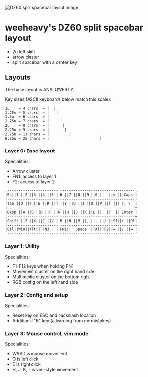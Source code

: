 ![DZ60 split spacebar layout image](https://i.imgur.com/EFF7pBN.png)

# weeheavy's DZ60 split spacebar layout

* 2u left shift
* arrow cluster
* split spacebar with a center key

## Layouts

The base layout is ANSI QWERTY.

Key sizes (ASCII keyboards below match this scale):

    1u    = 4 chars  = |  |
    1.25u = 5 chars  = |   |
    1.5u  = 6 chars  = |    |
    1.75u = 7 chars  = |     |
    2u    = 8 chars  = |      |
    2.25u = 9 chars  = |       |
    2.75u = 11 chars = |         |
    6.25u = 25 chars = |                       |

### Layer 0: Base layout

Specialities:

* Arrow cluster
* FN1: access to layer 1
* F2: access to layer 2

```
,----------------------------------------------------------.
|Es||1 ||2 ||3 ||4 ||5 ||6 ||7 ||8 ||9 ||0 ||- ||= || Caps |
|----------------------------------------------------------+
|Tab ||Q ||W ||E ||R ||T ||Y ||U ||I ||O ||P ||[ ||] || \  |
|----------------------------------------------------------+
|Bksp ||A ||S ||D ||F ||G ||H ||J ||K ||L ||; ||' || Enter |
|----------------------------------------------------------+
|Shift ||Z ||X ||C ||V ||B ||N ||M ||, ||. ||/ ||Sf||↑ ||Dl|
|----------------------------------------------------------+
|Ctl||Win||Alt|| FN3   ||FN1||  Space  ||Al||F2||← ||↓ ||→ |
`----------------------------------------------------------'
```

### Layer 1: Utility

Specialities:

* F1-F12 keys when holding FN1
* Movement cluster on the right hand side
* Multimedia cluster on the bottom right
* RGB config on the left hand side

### Layer 2: Config and setup

Specialities:

* Reset key on ESC and backslash location
* Additional "B" key (a learning from my mistakes)

### Layer 3: Mouse control, vim mode

Specialities:

* WASD is mouse movement
* Q is left click
* E is right click
* H, J, K, L is vim-style movement
